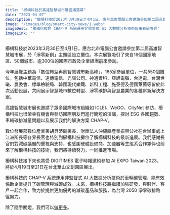 ```yaml
---
title: "櫛構科技於高雄智慧城市展圓滿落幕"
date: "2023-04-07"
description: "櫛構科技於2023年3月30日至4月1日，應台北市電腦公會邀請參加第二屆高雄智慧城市展，於「淨零新創」主題區設立攤位。本次展覽吸引了來自16個國家地區、50個城市、逾300位的國際市政及企業組團前來參訪。"
image: "/images/blog/smart-city-news/1.webp"
imageDesc: "櫛構科技的 CHAP-V 系統運用非監督式 AI 大數據分析技術於車輛碳管理"
imageLink: ""
---
```


<p>櫛構科技於2023年3月30日至4月1日，應台北市電腦公會邀請參加第二屆高雄智慧城市展，於「淨零新創」主題區設立攤位。本次展覽吸引了來自16個國家地區、50個城市、逾300位的國際市政及企業組團前來參訪。</p>
<p>今年展覽主題為「數位轉型再創智慧城市新高峰」，165家參展單位，一共550個攤位，包括中華電信、遠傳電信、光陽公司、神通資科、亞旭電腦、台達電、台灣世曦、農委會、標準檢驗局、韓國現代樂鐵、新科工程、施泰德及德國萊茵等皆於此次活動設展，共同展示智慧城市數位轉型、淨零碳排與智慧農業的各種嶄新解決方案。 </p>
<p>高雄智慧城市展也邀請了眾多國際城市組織如 ICLEI、WeGO、CityNet 參訪，櫛構科技也很榮幸有機會與參訪國際朋友們進行簡短的演講，探討 ESG 各國趨勢、車輛碳排減量問題以及展示我們的解決方案 CHAP-V。</p>
<p>數位發展部數位產業署胡貝蒂副署長、財團法人沖繩縣產業振興公社在台辦事處上江洲所長等各界長官也特別到櫛構科技攤位了解櫛構科技的最新進展。我們感謝長官們對減碳議題的重視與支持，也感謝硬體設備商、加速器等生態系合作夥伴也前來了解櫛構科技的技術，我們將持續努力，一同推進市場。</p>
<p>櫛構科技接下來也將受 DIGITIMES 電子時報邀約參加 AI EXPO Taiwan 2023，將於4月19日至21日在台北華山文創園區展出。</p>
<p>櫛構科技的 CHAP-V 系統運用非監督式 AI 大數據分析技術於車輛碳管理，能有效協助企業提升了碳管理與減碳成效。未來，櫛構科技將繼續加強研發，與夥伴、客戶一起合作，致力於提供更加優秀的減碳產品和服務，為台灣 2050 淨零碳排路徑努力。</p>
<p>除了隨手關燈，我們可以<a href="https://combogic.com/">做更多</a>。</p>



